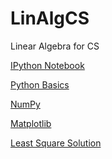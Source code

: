 LinAlgCS
========

Linear Algebra for CS

[IPython Notebook](http://nbviewer.ipython.org/url/raw.github.com/empet/LinAlgCS/master/PythonIPythonN.ipynb)

[Python Basics](http://nbviewer.ipython.org/url/raw.github.com/empet/LinAlgCS/master/Python.ipynb)

[NumPy](http://nbviewer.ipython.org/url/raw.github.com/empet/LinAlgCS/master/NumPy.ipynb)

[Matplotlib](http://nbviewer.ipython.org/url/raw.github.com/empet/LinAlgCS/master/Matplotlib.ipynb)

[Least Square Solution](http://nbviewer.ipython.org/url/raw.github.com/empet/LinAlgCS/master/LeastSqSol.ipynb)
